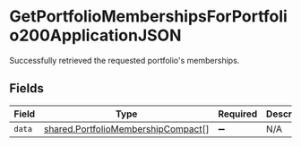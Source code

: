 # GetPortfolioMembershipsForPortfolio200ApplicationJSON

Successfully retrieved the requested portfolio's memberships.


## Fields

| Field                                                                                    | Type                                                                                     | Required                                                                                 | Description                                                                              |
| ---------------------------------------------------------------------------------------- | ---------------------------------------------------------------------------------------- | ---------------------------------------------------------------------------------------- | ---------------------------------------------------------------------------------------- |
| `data`                                                                                   | [shared.PortfolioMembershipCompact](../../models/shared/portfoliomembershipcompact.md)[] | :heavy_minus_sign:                                                                       | N/A                                                                                      |